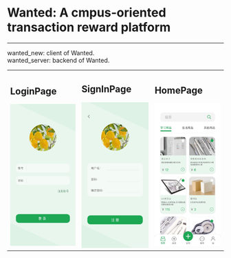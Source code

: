 # Wanted: A cmpus-oriented transaction reward platform
----------------------------------------------
wanted_new: client of Wanted.<br/>
wanted_server: backend of Wanted.<br/>
<table>
  <tr>
    <td>
<h2>LoginPage</h2>
<img src="https://github.com/kawaiwu2001/Wanted/blob/master/IMG/IMG_3294.JPG?raw=true" width="200px">
    </td>
    <td>
<h2>SignInPage</h2>
<img src="https://github.com/kawaiwu2001/Wanted/blob/master/IMG/IMG_3295.JPG?raw=true" width="200px">
    </td>
    <td>
<h2>HomePage</h2>
<img src="https://github.com/kawaiwu2001/Wanted/blob/master/IMG/IMG_3296.JPG?raw=true" width="200px">
    </td>
  </tr>
</table>


